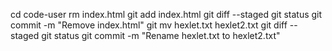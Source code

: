 cd code-user
rm index.html
git add index.html
git diff --staged
git status
git commit -m "Remove index.html"
git mv hexlet.txt hexlet2.txt
git diff --staged
git status
git commit -m "Rename hexlet.txt to hexlet2.txt"
